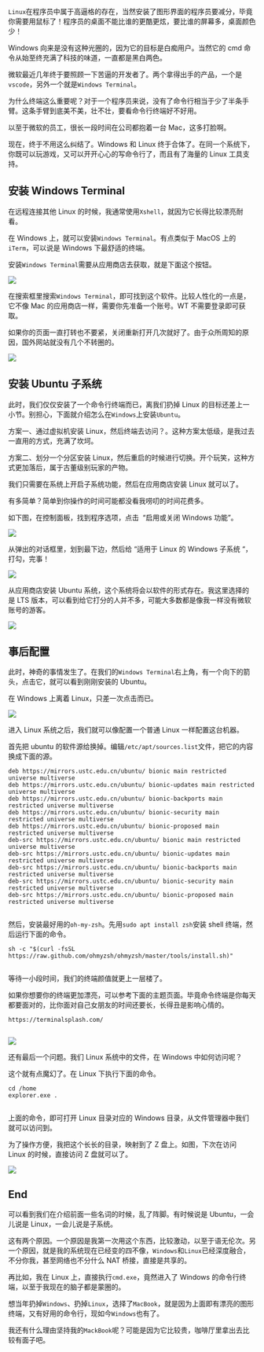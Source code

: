 `Linux`在程序员中属于高逼格的存在，当然安装了图形界面的程序员要减分，毕竟你需要用鼠标了！程序员的桌面不能比谁的更酷更炫，要比谁的屏幕多，桌面颜色少！

Windows 向来是没有这种光圈的，因为它的目标是白痴用户。当然它的 cmd 命令从始至终充满了科技的味道，一直都是黑白两色。

微软最近几年终于要照顾一下苦逼的开发者了。两个拿得出手的产品，一个是`vscode`，另外一个就是`Windows Terminal`。

为什么终端这么重要呢？对于一个程序员来说，没有了命令行相当于少了半条手臂。这条手臂到底美不美，壮不壮，要看命令行终端好不好用。

以至于微软的员工，很长一段时间在公司都抱着一台 Mac，这多打脸啊。

现在，终于不用这么纠结了。Windows 和 Linux 终于合体了。在同一个系统下，你既可以玩游戏，又可以开开心心的写命令行了，而且有了海量的 Linux 工具支持。

安装 Windows Terminal
-------------------

在远程连接其他 Linux 的时候，我通常使用`Xshell`，就因为它长得比较漂亮耐看。

在 Windows 上，就可以安装`Windows Terminal`。有点类似于 MacOS 上的`iTerm`，可以说是 Windows 下最舒适的终端。

安装`Windows Terminal`需要从应用商店去获取，就是下面这个按钮。  

![](https://mmbiz.qpic.cn/mmbiz_png/cvQbJDZsKLo08E6fxsGqkb19ibKiamSjYuwHmnBPzu5MgXckINQTaEmKTMibo6mdAKNwHPuYs5dLI9KY7oy01Vjnw/640?wx_fmt=png)

在搜索框里搜索`Windows Terminal`，即可找到这个软件。比较人性化的一点是，它不像 Mac 的应用商店一样，需要你先准备一个账号。WT 不需要登录即可获取。  

如果你的页面一直打转也不要紧，关闭重新打开几次就好了。由于众所周知的原因，国外网站就没有几个不转圈的。  

![](https://mmbiz.qpic.cn/mmbiz_png/cvQbJDZsKLo08E6fxsGqkb19ibKiamSjYurBJiaY3UKxw8zpTDE74Pibw7PQTw0ib4XeImWRzwlZia6AdXeicq7ACOWow/640?wx_fmt=png)

安装 Ubuntu 子系统
-------------

此时，我们仅仅安装了一个命令行终端而已，离我们扔掉 Linux 的目标还差上一小节。别担心，下面就介绍怎么在`Windows`上安装`Ubuntu`。

方案一、通过虚拟机安装 Linux，然后终端去访问？。这种方案太低级，是我过去一直用的方式，充满了坎坷。

方案二、划分一个分区安装 Linux，然后重启的时候进行切换。开个玩笑，这种方式更加落后，属于古董级别玩家的产物。

我们只需要在系统上开启子系统功能，然后在应用商店安装 Linux 就可以了。

有多简单？简单到你操作的时间可能都没看我唠叨的时间花费多。

如下图，在控制面板，找到程序选项，点击  “启用或关闭 Windows 功能”。  

![](https://mmbiz.qpic.cn/mmbiz_png/cvQbJDZsKLo08E6fxsGqkb19ibKiamSjYuLibuiaibnibHOWN7lZ7l49UYfWSxV25oAhqPicXDuMf6Evm4dVadQuibF71w/640?wx_fmt=png)

从弹出的对话框里，划到最下边，然后给 “适用于 Linux 的 Windows 子系统 “，打勾，完事！  

![](https://mmbiz.qpic.cn/mmbiz_png/cvQbJDZsKLo08E6fxsGqkb19ibKiamSjYuTsSVicRicGf1EFLGT2k3U4uKAmzxdIuNZXlJDaRszX8aiaDMwngj0wldg/640?wx_fmt=png)

从应用商店安装 Ubuntu 系统，这个系统将会以软件的形式存在。我这里选择的是 LTS 版本，可以看到给它打分的人并不多，可能大多数都是像我一样没有微软账号的游客。  

![](https://mmbiz.qpic.cn/mmbiz_png/cvQbJDZsKLo08E6fxsGqkb19ibKiamSjYu3Zzh2BzFviaVILNqDMqvmsGBn63nwogiaI4jebq2R74dvzU7llEGBwkg/640?wx_fmt=png)

事后配置
----

此时，神奇的事情发生了。在我们的`Windows Terminal`右上角，有一个向下的箭头，点击它，就可以看到刚刚安装的 Ubuntu。

在 Windows 上离着 Linux，只差一次点击而已。  

![](https://mmbiz.qpic.cn/mmbiz_png/cvQbJDZsKLo08E6fxsGqkb19ibKiamSjYuOMXMpRuIpOjslUJHL4MCh3Mxw62iaNiaReciahYrnLuXs1aCvr0zY2N9w/640?wx_fmt=png)

进入 Linux 系统之后，我们就可以像配置一个普通 Linux 一样配置这台机器。

首先把 ubuntu 的软件源给换掉。编辑`/etc/apt/sources.list`文件，把它的内容换成下面的源。

```
deb https://mirrors.ustc.edu.cn/ubuntu/ bionic main restricted universe multiverse
deb https://mirrors.ustc.edu.cn/ubuntu/ bionic-updates main restricted universe multiverse
deb https://mirrors.ustc.edu.cn/ubuntu/ bionic-backports main restricted universe multiverse
deb https://mirrors.ustc.edu.cn/ubuntu/ bionic-security main restricted universe multiverse
deb https://mirrors.ustc.edu.cn/ubuntu/ bionic-proposed main restricted universe multiverse
deb-src https://mirrors.ustc.edu.cn/ubuntu/ bionic main restricted universe multiverse
deb-src https://mirrors.ustc.edu.cn/ubuntu/ bionic-updates main restricted universe multiverse
deb-src https://mirrors.ustc.edu.cn/ubuntu/ bionic-backports main restricted universe multiverse
deb-src https://mirrors.ustc.edu.cn/ubuntu/ bionic-security main restricted universe multiverse
deb-src https://mirrors.ustc.edu.cn/ubuntu/ bionic-proposed main restricted universe multiverse


```

然后，安装最好用的`oh-my-zsh`。先用`sudo apt install zsh`安装 shell 终端，然后运行下面的命令。

```
sh -c "$(curl -fsSL https://raw.github.com/ohmyzsh/ohmyzsh/master/tools/install.sh)"


```

等待一小段时间，我们的终端颜值就更上一层楼了。

如果你想要你的终端更加漂亮，可以参考下面的主题页面。毕竟命令终端是你每天都要面对的，比你面对自己女朋友的时间还要长，长得丑是影响心情的。

```
https://terminalsplash.com/


```

![](https://mmbiz.qpic.cn/mmbiz_png/cvQbJDZsKLo08E6fxsGqkb19ibKiamSjYurTtjXfAl4vZcrxib8qoxwAeR1uhmjQ0Hy5dgHXGxHGxlW5U8HsulAyA/640?wx_fmt=png)

还有最后一个问题。我们 Linux 系统中的文件，在 Windows 中如何访问呢？

这个就有点魔幻了。在 Linux 下执行下面的命令。

```
cd /home
explorer.exe .


```

上面的命令，即可打开 Linux 目录对应的 Windows 目录，从文件管理器中我们就可以访问到。

为了操作方便，我把这个长长的目录，映射到了 Z 盘上。如图，下次在访问 Linux 的时候，直接访问 Z 盘就可以了。  

![](https://mmbiz.qpic.cn/mmbiz_png/cvQbJDZsKLo08E6fxsGqkb19ibKiamSjYu5xTxNzzkwEIY7h90MAOLpiayTq0YLORxkvhIiadibhU72OucabnI9N8dA/640?wx_fmt=png)

End
---

可以看到我们在介绍前面一些名词的时候，乱了阵脚。有时候说是 Ubuntu，一会儿说是 Linux，一会儿说是子系统。

这有两个原因。一个原因是我第一次用这个东西，比较激动，以至于语无伦次。另一个原因，就是我的系统现在已经变的四不像，`Windows`和`Linux`已经深度融合，不分你我，甚至网络也不分什么 NAT 桥接，直接是共享的。

再比如，我在 Linux 上，直接执行`cmd.exe`，竟然进入了 Windows 的命令行终端，以至于我现在的脑子都是蒙圈的。

想当年扔掉`Windows`、扔掉`Linux`，选择了`MacBook`，就是因为上面即有漂亮的图形终端，又有好用的命令行，现如今`Windows`也有了。

我还有什么理由坚持我的`MackBook`呢？可能是因为它比较贵，咖啡厅里拿出去比较有面子吧。

